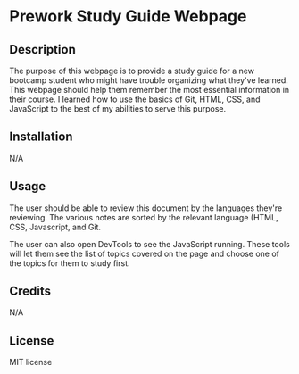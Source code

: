 # Prework Study Guide Webpage

## Description

The purpose of this webpage is to provide a study guide for a new bootcamp student who might have trouble organizing what they've learned. This webpage should help them remember the most essential information in their course. I learned how to use the basics of Git, HTML, CSS, and JavaScript to the best of my abilities to serve this purpose.

## Installation

N/A

## Usage

The user should be able to review this document by the languages they're reviewing. The various notes are sorted by the relevant language (HTML, CSS, Javascript, and Git. 

The user can also open DevTools to see the JavaScript running. These tools will let them see the list of topics covered on the page and choose one of the topics for them to study first.

## Credits

N/A

## License

MIT license 